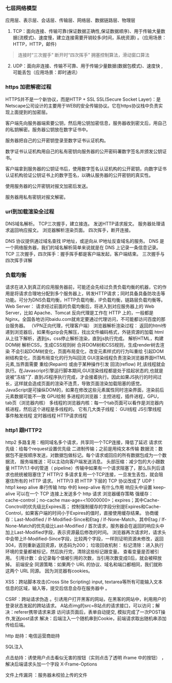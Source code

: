 ### 七层网络模型
应用层、表示层、会话层、传输层、网络层、数据链路层、物理层
1. TCP：面向连接、传输可靠(保证数据正确性,保证数据顺序)、用于传输大量数据(流模式)、速度慢，建立连接需要开销较多(时间，系统资源) 。（应用场景：HTTP，HTTP，邮件)
> 连接时“三次握手”
> 断开时“四次挥手”
> 拥塞控制算法，滑动窗口算法
2. UDP：面向非连接、传输不可靠、用于传输少量数据(数据包模式)、速度快 ,可能丢包（应用场景：即时通讯）
### https 加密解密过程
HTTPS并不是一个新协议，而是HTTP + SSL
SSL(Secure Socket Layer)：是Netscape公司设计的主要用于WEB的安全传输协议。它在https协议栈中负责实现上面提到的加密层。

客户端先向服务器端索要公钥，然后用公钥加密信息，服务器收到密文后，用自己的私钥解密。服务器公钥放在数字证书中。



服务器把自己的公开密钥登录至数字证书认证机构。


数字证书认证机构用自己的私有密钥向服务器的公开密码署数字签名并颁发公钥证书。


客户端拿到服务器的公钥证书后，使用数字签名认证机构的公开密钥，向数字证书认证机构验证公钥证书上的数字签名，以确认服务器的公开密钥的真实性。


使用服务器的公开密钥对报文加密后发送。


服务器用私有密钥对报文解密。
### url到加载渲染全过程

DNS域名解析。
TCP三次握手，建立接连。
发送HTTP请求报文。
服务器处理请求返回响应报文。
浏览器解析渲染页面。
四次挥手，断开连接。

DNS 协议提供通过域名查找 IP地址，或逆向从 IP地址反查域名的服务。
DNS 是一个网络服务器，我们的域名解析简单来说就是在 DNS 上记录一条信息记录。
TCP 三次握手，四次挥手：握手挥手都是客户端发起，客户端结束。 三次握手与四次挥手详解
### 负载均衡
请求在进入到真正的应用服务器前，可能还会先经过负责负载均衡的机器，它的作用是将请求合理地分配到多个服务器上，转发HTTP请求；同时具备具备防攻击等功能。可分为DNS负载均衡，HTTP负载均衡，IP负载均衡，链路层负载均衡等。
Web Server： 请求经过前面的负载均衡后，将进入到对应服务器上的 Web Server，比如 Apache、Tomcat
反向代理是工作在 HTTP 上的，一般都是 Nginx。全国各地访问baidu.com就肯定要通过代理访问，不可能都访问百度的那台服务器。  （VPN正向代理，代理客户端）
浏览器解析渲染过程：
返回的html传递到浏览器后，如果有gzip会先解压，找出文件编码格式，外链资源的加载
html从上往下解析，遇到js，css停止解析渲染，直到js执行完成。
解析HTML，构建DOM树
解析CSS，生成CSS规则树
合并DOM树和CSS规则，生成render树去渲染
不会引起DOM树变化，页面布局变化，改变元素样式的行为叫重绘
引起DOM树结构变化，页面布局变化的行为叫回流
GUI渲染线程负责渲染浏览器界面HTML元素,当界面需要 重绘(Repaint) 或由于某种操作引发 回流(reflow) 时,该线程就会执行。在Javascript引擎运行脚本期间,GUI渲染线程都是处于挂起状态的,也就是说被”冻结”了. 直到JS程序执行完成，才会接着执行。因此如果JS执行的时间过长，这样就会造成页面的渲染不连贯，导致页面渲染加载阻塞的感觉。JavaScript是可操纵DOM的，如果在修改这些元素属性同时渲染界面，渲染前后元素数据可能不一致
GPU绘制
多进程的浏览器：主控进程，插件进程，GPU，tab页（浏览器内核）
多线程的浏览器内核：每一个tab页面可以看作是浏览器内核进程，然后这个进程是多线程的。
它有几大类子线程：
GUI线程
JS引擎线程
事件触发线程
定时器线程
HTTP请求线程

### http1 跟HTTP2
http2
多路复用：相同域名多个请求，共享同一个TCP连接，降低了延迟
请求优先级：给每个request设置优先级
二进制传输；之前是用纯文本传输
数据流：数据包不是按顺序发送，对数据包做标记。每个请求或回应的所有数据包成为一个数据流，
服务端推送：可以主动向客户端发送消息。
头部压缩：减少包的大小跟数量
HTTP/1.1 中的管道（ pipeline）传输中如果有一个请求阻塞了，那么队列后请求也统统被阻塞住了
HTTP/2 多请求复用一个TCP连接，一旦发生丢包，就会阻塞住所有的 HTTP 请求。
HTTP/3 把 HTTP 下层的 TCP 协议改成了 UDP！
http1 keep alive 串行传输
http 中的 keep-alive 有什么作用
响应头中设置 keep-alive 可以在一个 TCP 连接上发送多个 http 请求
浏览器缓存策略
强缓存：cache-control；no-cache max-age=<10000000>；expires；其中Cache-Conctrol的优先级比Expires高；
控制强制缓存的字段分别是Expires和Cache-Control，如果客户端的时间小于Expires的值时，直接使用缓存结果。
协商缓存：Last-Modified / If-Modified-Since和Etag / If-None-Match，其中Etag / If-None-Match的优先级比Last-Modified /
首次请求，服务器会在返回的响应头中加上Last-Modified字段，表示资源最后修改的时间。
浏览器再次请求时，请求头中会带上If-Modified-Since字段，比较两个字段，一样则证明资源未修改，返回304，否则重新返回资源，状态码为200；
垃圾回收机制：
标记清除：进入执行环境的变量都被标记，然后执行完，清除这些标记跟变量。 查看变量是否被引用。
引用计数：会记录每个值被引用的次数，当引用次数变成0后，就会被释放掉。
前端安全
同源策略：如果两个 URL 的协议、域名和端口都相同，我们就称这两个 URL 同源。 因为浏览器有cookies。


XSS：跨站脚本攻击(Cross Site Scripting) input, textarea等所有可能输入文本信息的区域，输入<script src="http://恶意网站"></script>等，提交后信息会存在服务器中 。


CSRF：跨站请求伪造 。引诱用户打开黑客的网站，在黑客的网站中，利用用户的登录状态发起的跨站请求。
A站点img的src=B站点的请求接口，可以访问；解决：referer携带请求来源
访问该页面后，表单自动提交, 模拟完成了一次POST操作,发送post请求
解决：后端注入一个随机串到Cookie，前端请求取出随机串添加传给后端。


http 劫持：电信运营商劫持


SQL注入


点击劫持：诱使用户点击看似无害的按钮（实则点击了透明 iframe 中的按钮） ，解决后端请求头加一个字段 X-Frame-Options


文件上传漏洞 ：服务器未校验上传的文件
